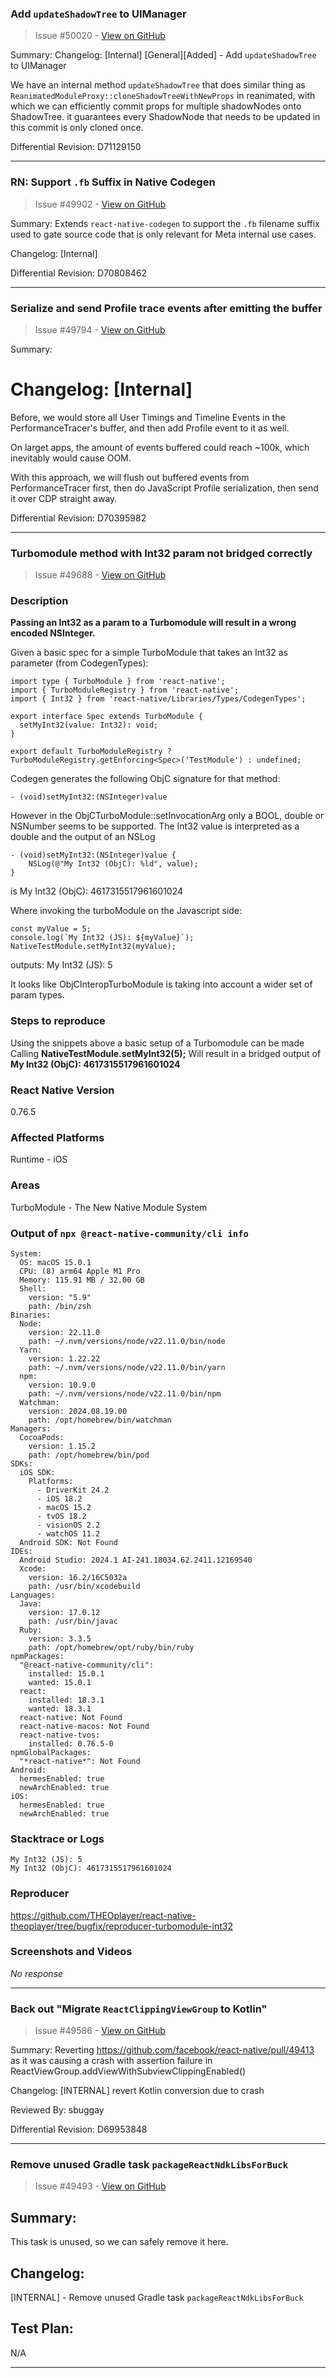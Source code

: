 ### Add `updateShadowTree` to UIManager

> Issue #50020 - [View on GitHub](https://github.com/facebook/react-native/pull/50020)

Summary:
Changelog: [Internal]
[General][Added] - Add `updateShadowTree` to UIManager

We have an internal method `updateShadowTree` that does similar thing as `ReanimatedModuleProxy::cloneShadowTreeWithNewProps` in reanimated, with which we can efficiently commit props for multiple shadowNodes onto ShadowTree. it guarantees every ShadowNode that needs to be updated in this commit is only cloned once.

Differential Revision: D71129150


---

### RN: Support `.fb` Suffix in Native Codegen

> Issue #49902 - [View on GitHub](https://github.com/facebook/react-native/pull/49902)

Summary:
Extends `react-native-codegen` to support the `.fb` filename suffix used to gate source code that is only relevant for Meta internal use cases.

Changelog:
[Internal]

Differential Revision: D70808462




---

### Serialize and send Profile trace events after emitting the buffer

> Issue #49794 - [View on GitHub](https://github.com/facebook/react-native/pull/49794)

Summary:
# Changelog: [Internal]

Before, we would store all User Timings and Timeline Events in the PerformanceTracer's buffer, and then add Profile event to it as well.

On larget apps, the amount of events buffered could reach ~100k, which inevitably would cause OOM.

With this approach, we will flush out buffered events from PerformanceTracer first, then do JavaScript Profile serialization, then send it over CDP straight away.

Differential Revision: D70395982




---

### Turbomodule method with Int32 param not bridged correctly

> Issue #49688 - [View on GitHub](https://github.com/facebook/react-native/issues/49688)

### Description

**Passing an Int32 as a param to a Turbomodule will result in a wrong encoded NSInteger.**

Given a basic spec for a simple TurboModule that takes an Int32 as parameter (from CodegenTypes):
```
import type { TurboModule } from 'react-native';
import { TurboModuleRegistry } from 'react-native';
import { Int32 } from 'react-native/Libraries/Types/CodegenTypes';

export interface Spec extends TurboModule {
  setMyInt32(value: Int32): void;
}

export default TurboModuleRegistry ? TurboModuleRegistry.getEnforcing<Spec>('TestModule') : undefined;
```

Codegen generates the following ObjC signature for that method:
```
- (void)setMyInt32:(NSInteger)value 
```

However in the ObjCTurboModule::setInvocationArg only a BOOL, double or NSNumber seems to be supported. The Int32 value is interpreted as a double and the output of an NSLog  
```
- (void)setMyInt32:(NSInteger)value { 
    NSLog(@"My Int32 (ObjC): %ld", value);
}
```
is
My Int32 (ObjC): 4617315517961601024

Where invoking the turboModule on the Javascript side:
```
const myValue = 5;
console.log(`My Int32 (JS): ${myValue}`);
NativeTestModule.setMyInt32(myValue);
```
outputs:
My Int32 (JS): 5

It looks like ObjCInteropTurboModule is taking into account a wider set of param types.

### Steps to reproduce

Using the snippets above a basic setup of a Turbomodule can be made
Calling **NativeTestModule.setMyInt32(5);**
Will result in a bridged output of
**My Int32 (ObjC): 4617315517961601024**

### React Native Version

0.76.5

### Affected Platforms

Runtime - iOS

### Areas

TurboModule - The New Native Module System

### Output of `npx @react-native-community/cli info`

```text
System:
  OS: macOS 15.0.1
  CPU: (8) arm64 Apple M1 Pro
  Memory: 115.91 MB / 32.00 GB
  Shell:
    version: "5.9"
    path: /bin/zsh
Binaries:
  Node:
    version: 22.11.0
    path: ~/.nvm/versions/node/v22.11.0/bin/node
  Yarn:
    version: 1.22.22
    path: ~/.nvm/versions/node/v22.11.0/bin/yarn
  npm:
    version: 10.9.0
    path: ~/.nvm/versions/node/v22.11.0/bin/npm
  Watchman:
    version: 2024.08.19.00
    path: /opt/homebrew/bin/watchman
Managers:
  CocoaPods:
    version: 1.15.2
    path: /opt/homebrew/bin/pod
SDKs:
  iOS SDK:
    Platforms:
      - DriverKit 24.2
      - iOS 18.2
      - macOS 15.2
      - tvOS 18.2
      - visionOS 2.2
      - watchOS 11.2
  Android SDK: Not Found
IDEs:
  Android Studio: 2024.1 AI-241.18034.62.2411.12169540
  Xcode:
    version: 16.2/16C5032a
    path: /usr/bin/xcodebuild
Languages:
  Java:
    version: 17.0.12
    path: /usr/bin/javac
  Ruby:
    version: 3.3.5
    path: /opt/homebrew/opt/ruby/bin/ruby
npmPackages:
  "@react-native-community/cli":
    installed: 15.0.1
    wanted: 15.0.1
  react:
    installed: 18.3.1
    wanted: 18.3.1
  react-native: Not Found
  react-native-macos: Not Found
  react-native-tvos:
    installed: 0.76.5-0
npmGlobalPackages:
  "*react-native*": Not Found
Android:
  hermesEnabled: true
  newArchEnabled: true
iOS:
  hermesEnabled: true
  newArchEnabled: true
```

### Stacktrace or Logs

```text
My Int32 (JS): 5
My Int32 (ObjC): 4617315517961601024
```

### Reproducer

https://github.com/THEOplayer/react-native-theoplayer/tree/bugfix/reproducer-turbomodule-int32

### Screenshots and Videos

_No response_

---

### Back out "Migrate `ReactClippingViewGroup` to Kotlin"

> Issue #49586 - [View on GitHub](https://github.com/facebook/react-native/pull/49586)

Summary:
Reverting https://github.com/facebook/react-native/pull/49413 as it was causing a crash with assertion failure in ReactViewGroup.addViewWithSubviewClippingEnabled()

Changelog:
[INTERNAL] revert Kotlin conversion due to crash

Reviewed By: sbuggay

Differential Revision: D69953848


---

### Remove unused Gradle task `packageReactNdkLibsForBuck`

> Issue #49493 - [View on GitHub](https://github.com/facebook/react-native/pull/49493)

## Summary:

This task is unused, so we can safely remove it here.

## Changelog:

[INTERNAL] - Remove unused Gradle task `packageReactNdkLibsForBuck`

## Test Plan:

N/A

---

